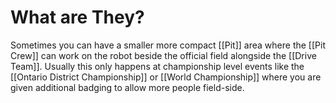 # What are They?

Sometimes you can have a smaller more compact [[Pit]] area where the [[Pit Crew]] can work on the robot beside the official field alongside the [[Drive Team]]. Usually this only happens at championship level events like the [[Ontario District Championship]] or [[World Championship]] where you are given additional badging to allow more people field-side.
